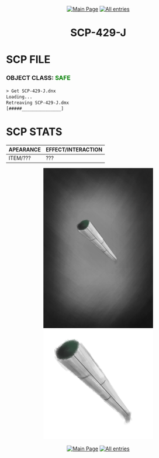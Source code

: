 <p align=center>
    <a href="../../../index">
        <img src="https://img.shields.io/badge/GO_TO-MAIN_PAGE-ffffff?style=for-the-badge&labelColor=000000&color=ffffff" title="Main Page"/></a>
    <a href="../../tree">
        <img src="https://img.shields.io/badge/GO_TO-ALL_ENTRIES-ffffff?style=for-the-badge&labelColor=000000&color=ffffff" title="All entries"></a>
</p>

<h1 align="center">SCP-429-J</h1>

# SCP FILE
### OBJECT CLASS: <span style="color:green">SAFE</span>

```
> Get SCP-429-J.dnx
Loading...
Retreaving SCP-429-J.dmx
[#####_______________]
```

# SCP STATS

| APEARANCE | EFFECT/INTERACTION |
| - | - |
| ITEM/??? | ??? |

<p align="center">
    <img src="../../../assets/images/scp/safe/429j/SCP_429_J.png" title="SCP-429-J" width="300">
    <img src="../../../assets/images/scp/safe/429j/scp429j.png" title="SCP-429-J" width="300">
</p>

<p align=center>
    <a href="../../../index">
        <img src="https://img.shields.io/badge/GO_TO-MAIN_PAGE-ffffff?style=for-the-badge&labelColor=000000&color=ffffff" title="Main Page"/></a>
    <a href="../../tree">
        <img src="https://img.shields.io/badge/GO_TO-ALL_ENTRIES-ffffff?style=for-the-badge&labelColor=000000&color=ffffff" title="All entries"></a>
</p>